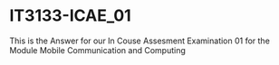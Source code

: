 # IT3133-ICAE_01
This is the Answer for our In Couse Assesment Examination 01 for  the Module Mobile Communication and Computing
